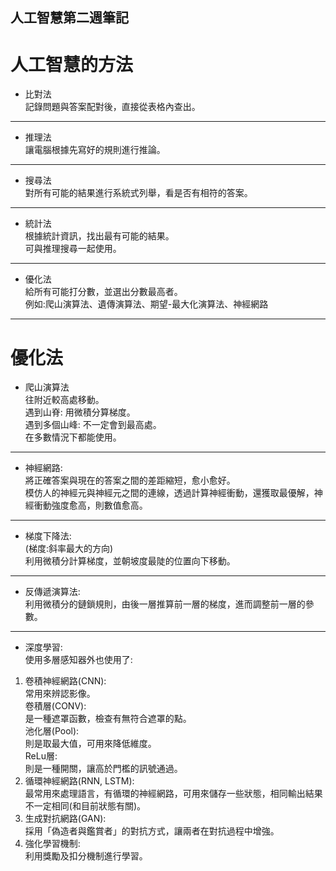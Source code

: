 ## 人工智慧第二週筆記
# 人工智慧的方法
* 比對法  
 記錄問題與答案配對後，直接從表格內查出。
---
* 推理法  
 讓電腦根據先寫好的規則進行推論。
---
* 搜尋法  
 對所有可能的結果進行系統式列舉，看是否有相符的答案。
---
* 統計法  
 根據統計資訊，找出最有可能的結果。  
 可與推理搜尋一起使用。
---
* 優化法  
 給所有可能打分數，並選出分數最高者。  
 例如:爬山演算法、遺傳演算法、期望-最大化演算法、神經網路
---
# 優化法

* 爬山演算法  
 往附近較高處移動。  
 遇到山脊: 用微積分算梯度。  
 遇到多個山峰: 不一定會到最高處。  
 在多數情況下都能使用。
---
* 神經網路:  
 將正確答案與現在的答案之間的差距縮短，愈小愈好。  
 模仿人的神經元與神經元之間的連線，透過計算神經衝動，還獲取最優解，神經衝動強度愈高，則數值愈高。
---
* 梯度下降法:  
 (梯度:斜率最大的方向)  
 利用微積分計算梯度，並朝坡度最陡的位置向下移動。
---
* 反傳遞演算法:  
 利用微積分的鏈鎖規則，由後一層推算前一層的梯度，進而調整前一層的參數。
---
* 深度學習:  
 使用多層感知器外也使用了:  
 1.  卷積神經網路(CNN):  
 常用來辨認影像。  
 卷積層(CONV):  
 是一種遮罩函數，檢查有無符合遮罩的點。  
 池化層(Pool):  
 則是取最大值，可用來降低維度。  
 ReLu層:  
 則是一種開關，讓高於門檻的訊號通過。  
 2.  循環神經網路(RNN, LSTM):  
 最常用來處理語言，有循環的神經網路，可用來儲存一些狀態，相同輸出結果不一定相同(和目前狀態有關)。  
 3.  生成對抗網路(GAN):  
 採用「偽造者與鑑賞者」的對抗方式，讓兩者在對抗過程中增強。  
 4.  強化學習機制:  
 利用獎勵及扣分機制進行學習。